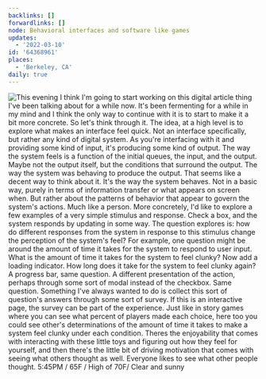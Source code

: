 ```yaml
---
backlinks: []
forwardlinks: []
node: Behavioral interfaces and software like games
updates:
  - '2022-03-10'
id: '64368961'
places:
  - 'Berkeley, CA'
daily: true
---
```

![This evening I *think* I'm going to start working on this digital article thing I've been talking about for a while now. It's been fermenting for a while in my mind and I think the only way to continue with it is to start to make it a bit more concrete. So let's think through it. The idea, at a high level is to explore what makes an interface *feel* quick. Not an interface specifically, but rather any kind of digital system. As you're interfacing with it and providing some kind of input, it's producing some kind of output. The way the system feels is a function of the initial queues, the input, and the output. Maybe not the output itself, but the conditions that surround the output. The way the system was behaving to produce the output. That seems like a decent way to think about it. It's the way the system behaves. Not in a basic way, purely in terms of information transfer or what appears on screen when. But rather about the patterns of behavior that appear to govern the system's actions. Much like a person. More concretely, I'd like to explore a few examples of a very simple stimulus and response. Check a box, and the system responds by updating in some way. The question explores is: how do different responses from the system in response to this stimulus change the perception of the system's feel? For example, one question might be around the amount of time it takes for the system to respond to user input. What is the amount of time it takes for the system to feel clunky? Now add a loading indicator. How long does it take for the system to feel clunky again? A progress bar, same question. A different presentation of the action, perhaps through some sort of modal instead of the checkbox. Same question. Something I've always wanted to do is collect this sort of question's answers through some sort of survey. If this is an interactive page, the survey can be part of the experience. Just like in story games where you can see what percent of players made each choice, here too you could see other's determinations of the amount of time it takes to make a system feel clunky under each condition. Theres the enjoyability that comes with interacting with these little toys and figuring out how they feel for yourself, and then there's the little bit of driving motivation that comes with seeing what others thought as well. Everyone likes to see what other people thought. 5:45PM / 65F / High of 70F/ Clear and sunny](images/64368961/pGSGNONWaR-daily.webp "")
